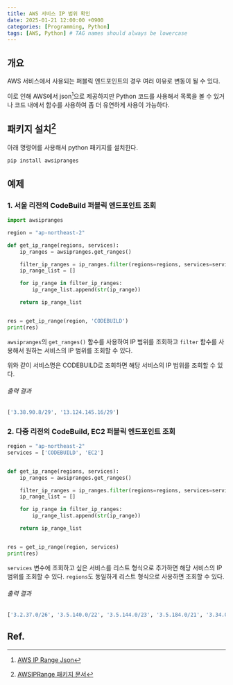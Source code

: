 ```yaml
---
title: AWS 서비스 IP 범위 확인
date: 2025-01-21 12:00:00 +0900
categories: [Programming, Python]
tags: [AWS, Python] # TAG names should always be lowercase
---
```


## 개요

AWS 서비스에서 사용되는 퍼블릭 엔드포인트의 경우 여러 이유로 변동이 될 수 있다.

이로 인해 AWS에서 json[^1]으로 제공하지만 Python 코드를 사용해서 목록을 볼 수 있거나 코드 내에서 함수를 사용하여 좀 더 유연하게 사용이 가능하다.

## 패키지 설치[^2]

아래 명령어를 사용해서 python 패키지를 설치한다.

```bash
pip install awsipranges
```

## 예제

### 1. 서울 리전의 CodeBuild 퍼블릭 엔드포인트 조회

```python
import awsipranges

region = "ap-northeast-2"

def get_ip_range(regions, services):
    ip_ranges = awsipranges.get_ranges()

    filter_ip_ranges = ip_ranges.filter(regions=regions, services=services)
    ip_range_list = []

    for ip_range in filter_ip_ranges:
        ip_range_list.append(str(ip_range))

    return ip_range_list


res = get_ip_range(region, 'CODEBUILD')
print(res)
```

`awsipranges`의 `get_ranges()` 함수를 사용하여 IP 범위를 조회하고 `filter` 함수를 사용해서 원하는 서비스의 IP 범위를 조회할 수 있다.

위와 같이 서비스명은 CODEBUILD로 조회하면 해당 서비스의 IP 범위를 조회할 수 있다.

###### 출력 결과

```python
['3.38.90.8/29', '13.124.145.16/29']
```

### 2. 다중 리전의 CodeBuild, EC2 퍼블릭 엔드포인트 조회

```python
region = "ap-northeast-2"
services = ['CODEBUILD', 'EC2']


def get_ip_range(regions, services):
    ip_ranges = awsipranges.get_ranges()

    filter_ip_ranges = ip_ranges.filter(regions=regions, services=services)
    ip_range_list = []

    for ip_range in filter_ip_ranges:
        ip_range_list.append(str(ip_range))

    return ip_range_list


res = get_ip_range(region, services)
print(res)
```

`services` 변수에 조회하고 싶은 서비스를 리스트 형식으로 추가하면 해당 서비스의 IP 범위를 조회할 수 있다.
`regions`도 동일하게 리스트 형식으로 사용하면 조회할 수 있다.

###### 출력 결과

```python
['3.2.37.0/26', '3.5.140.0/22', '3.5.144.0/23', '3.5.184.0/21', '3.34.0.0/15', '3.36.0.0/14', '3.38.90.8/29', '13.124.0.0/16', '13.124.145.16/29', '13.125.0.0/16', '13.209.0.0/16', '15.164.0.0/15', '15.177.76.0/24', '15.193.9.0/24', '35.71.109.0/24', '43.200.0.0/14', '52.78.0.0/16', '52.79.0.0/16', '52.94.248.176/28', '52.95.252.0/24', '54.180.0.0/15', '99.77.141.0/24', '99.77.242.0/24', '99.150.24.0/21', '99.151.144.0/21', '151.148.40.0/24', '159.248.200.0/21', '159.248.216.0/21', '173.83.198.0/24', '2406:da00:2000::/40', '2406:da12::/36', '2406:da15::/36', '2406:da22::/36', '2406:da25::/36', '2406:da60:2000::/40', '2406:da61:2000::/40', '2406:da68:2000::/40', '2406:da69:2000::/40', '2406:da70:2000::/40', '2406:daf0:2000::/40', '2406:daf1:2000::/40', '2406:daf2:2000::/40', '2406:daff:2000::/40', '2600:f0f0:1:1000::/56', '2600:f0f0:82:900::/56']
```

## Ref.

[^1]: [AWS IP Range Json](https://aws-samples.github.io/awsipranges/index.html)
[^2]: [AWSIPRange 패키지 문서](https://github.com/aws-samples/awsipranges)
